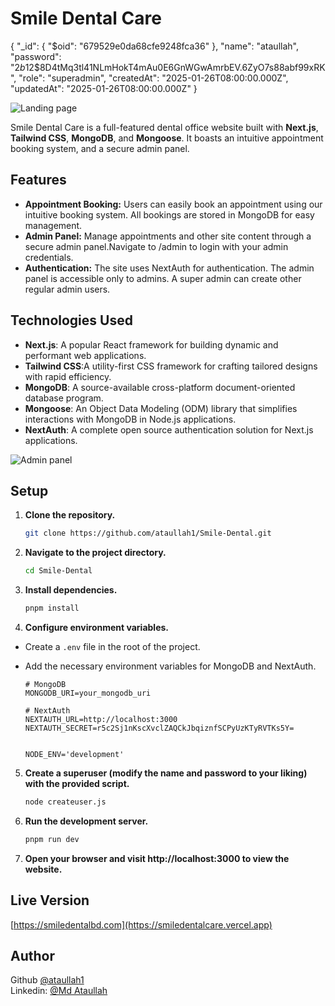 # Smile Dental Care

{
"\_id": {
"$oid": "679529e0da68cfe9248fca36"
},
"name": "ataullah",
"password": "$2b$12$8D4tMq3tl41NLmHokT4mAu0E6GnWGwAmrbEV.6ZyO7s88abf99xRK",
"role": "superadmin",
"createdAt": "2025-01-26T08:00:00.000Z",
"updatedAt": "2025-01-26T08:00:00.000Z"
}

![Landing page](https://res.cloudinary.com/dkofkuquf/image/upload/v1707530071/nuxtshop/lqnlwdzylzf5u2zgu2bo.png)

Smile Dental Care is a full-featured dental office website built with **Next.js**,
**Tailwind CSS**, **MongoDB**, and **Mongoose**. It boasts an intuitive
appointment booking system, and a secure admin panel.

## Features

- **Appointment Booking:** Users can easily book an appointment using our
  intuitive booking system. All bookings are stored in MongoDB for easy
  management.
- **Admin Panel:** Manage appointments and other site content through a secure
  admin panel.Navigate to /admin to login with your admin credentials.
- **Authentication:** The site uses NextAuth for authentication. The admin panel
  is accessible only to admins. A super admin can create other regular admin
  users.

## Technologies Used

- **Next.js**: A popular React framework for building dynamic and performant web
  applications.
- **Tailwind CSS**:A utility-first CSS framework for crafting tailored designs
  with rapid efficiency.
- **MongoDB**: A source-available cross-platform document-oriented database
  program.
- **Mongoose**: An Object Data Modeling (ODM) library that simplifies
  interactions with MongoDB in Node.js applications.
- **NextAuth**: A complete open source authentication solution for Next.js
  applications.

![Admin panel](https://res.cloudinary.com/dkofkuquf/image/upload/v1707585171/nuxtshop/go7j387zbdkslzrayolk.png)

## Setup

1. **Clone the repository.**

   ```bash
   git clone https://github.com/ataullah1/Smile-Dental.git

   ```

2. **Navigate to the project directory.**

   ```bash
   cd Smile-Dental

   ```

3. **Install dependencies.**

   ```bash
   pnpm install

   ```

4. **Configure environment variables.**

- Create a `.env` file in the root of the project.
- Add the necessary environment variables for MongoDB and NextAuth.

  ```env
  # MongoDB
  MONGODB_URI=your_mongodb_uri

  # NextAuth
  NEXTAUTH_URL=http://localhost:3000
  NEXTAUTH_SECRET=r5c2Sj1nKscXvclZAQCkJbqiznfSCPyUzKTyRVTKs5Y=


  NODE_ENV='development'
  ```

5. **Create a superuser (modify the name and password to your liking) with the
   provided script.**

   ```bash
   node createuser.js

   ```

6. **Run the development server.**

   ```bash
   pnpm run dev

   ```

7. **Open your browser and visit http://localhost:3000 to view the website.**

## Live Version

[https://smiledentalbd.com](https://smiledentalcare.vercel.app)

## Author

Github [@ataullah1](https://github.com/ataullah1) <br> Linkedin:
[@Md Ataullah](https://www.linkedin.com/in/md-ataullah/)
